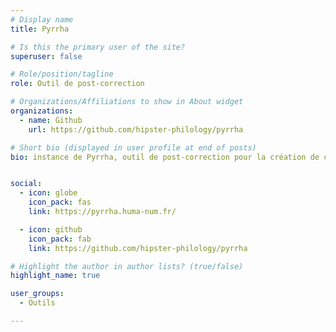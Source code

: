 ```yaml
---
# Display name
title: Pyrrha

# Is this the primary user of the site?
superuser: false

# Role/position/tagline
role: Outil de post-correction

# Organizations/Affiliations to show in About widget
organizations:
  - name: Github
    url: https://github.com/hipster-philology/pyrrha

# Short bio (displayed in user profile at end of posts)
bio: instance de Pyrrha, outil de post-correction pour la création de corpus annotés (lemmatisation et annotation morpho-syntaxique)


social:
  - icon: globe
    icon_pack: fas
    link: https://pyrrha.huma-num.fr/

  - icon: github
    icon_pack: fab
    link: https://github.com/hipster-philology/pyrrha

# Highlight the author in author lists? (true/false)
highlight_name: true

user_groups:
  - Outils

---
```

